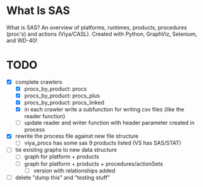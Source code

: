 # What Is SAS
 What is SAS?  An overview of platforms, runtimes, products, procedures (proc's) and actions (Viya/CASL).  Created with Python, GraphViz, Selenium, and WD-40!

# TODO
- [X] complete crawlers
  - [X] procs_by_product: procs
  - [X] procs_by_product: procs_plus
  - [X] procs_by_product: procs_linked
  - [X] in each crawler write a subfunction for writing csv files (like the reader function)
  - [ ] update reader and writer function with header parameter created in process
- [X] rewrite the process file against new file structure
  - [ ] viya_procs has some sas 9 products listed (VS has SAS/STAT)
- [ ] tie exisitng graphs to new data structure
  - [ ] graph for platform + products
  - [ ] graph for platform + products + procedures/actionSets
    - [ ] version with relationships added
- [ ] delete "dump this" and "testing stuff"
